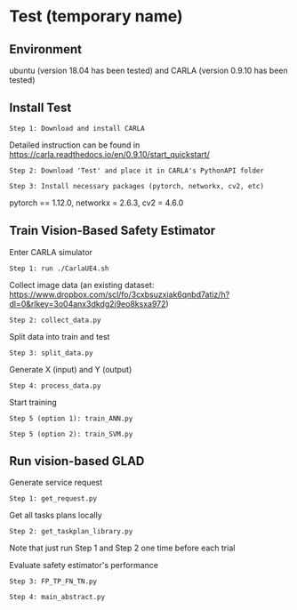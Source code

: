 # Test (temporary name)

## Environment
ubuntu (version 18.04 has been tested) and CARLA (version 0.9.10 has been tested)

## Install Test

```
Step 1: Download and install CARLA
```
Detailed instruction can be found in https://carla.readthedocs.io/en/0.9.10/start_quickstart/

```
Step 2: Download 'Test' and place it in CARLA's PythonAPI folder
```

```
Step 3: Install necessary packages (pytorch, networkx, cv2, etc)
```
pytorch == 1.12.0, networkx = 2.6.3, cv2 = 4.6.0

## Train Vision-Based Safety Estimator
Enter CARLA simulator
```
Step 1: run ./CarlaUE4.sh
```

Collect image data (an existing dataset: https://www.dropbox.com/scl/fo/3cxbsuzxiak6qnbd7atiz/h?dl=0&rlkey=3o04anx3dkdg2j9eo8ksxa972)
```
Step 2: collect_data.py
```

Split data into train and test
```
Step 3: split_data.py
```

Generate X (input) and Y (output)
```
Step 4: process_data.py
```

Start training
```
Step 5 (option 1): train_ANN.py
```
```
Step 5 (option 2): train_SVM.py
```

## Run vision-based GLAD
Generate service request
```
Step 1: get_request.py
```

Get all tasks plans locally 
```
Step 2: get_taskplan_library.py
```
Note that just run Step 1 and Step 2 one time before each trial

Evaluate safety estimator's performance
```
Step 3: FP_TP_FN_TN.py
```

```
Step 4: main_abstract.py
```
